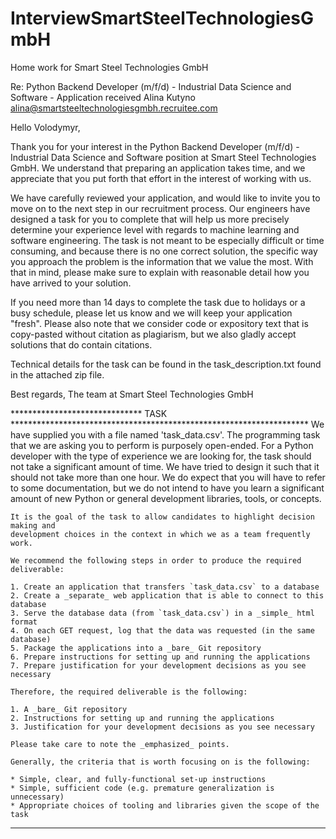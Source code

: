 # InterviewSmartSteelTechnologiesGmbH
Home work for Smart Steel Technologies GmbH

Re: Python Backend Developer (m/f/d) - Industrial Data Science and Software - Application received
Alina Kutyno <alina@smartsteeltechnologiesgmbh.recruitee.com>

Hello Volodymyr,

Thank you for your interest in the Python Backend Developer (m/f/d) - Industrial Data Science and Software position
at Smart Steel Technologies GmbH. We understand that preparing an application takes time, and we appreciate that
 you put forth that effort in the interest of working with us.

We have carefully reviewed your application, and would like to invite you to move on to the next step in our
recruitment process. Our engineers have designed a task for you to complete that will help us more precisely
determine your experience level with regards to machine learning and software engineering. The task is not meant to
be especially difficult or time consuming, and because there is no one correct solution, the specific way you approach
the problem is the information that we value the most. With that in mind, please make sure to explain with reasonable
detail how you have arrived to your solution.

If you need more than 14 days to complete the task due to holidays or a busy schedule, please let us know and we will
keep your application "fresh". Please also note that we consider code or expository text that is copy-pasted without
citation as plagiarism, but we also gladly accept solutions that do contain citations.

Technical details for the task can be found in the task_description.txt found in the attached zip file.

Best regards,
The team at Smart Steel Technologies GmbH

****************************** TASK  ********************************************************************
    We have supplied you with a file named 'task_data.csv'. The programming task
    that we are asking you to perform is purposely open-ended. For a Python
    developer with the type of experience we are looking for, the task should not
    take a significant amount of time. We have tried to design it such that it
    should not take more than one hour. We do expect that you will have to refer to
    some documentation, but we do not intend to have you learn a significant amount
    of new Python or general development libraries, tools, or concepts.

    It is the goal of the task to allow candidates to highlight decision making and
    development choices in the context in which we as a team frequently work.

    We recommend the following steps in order to produce the required deliverable:

    1. Create an application that transfers `task_data.csv` to a database
    2. Create a _separate_ web application that is able to connect to this database
    3. Serve the database data (from `task_data.csv`) in a _simple_ html format
    4. On each GET request, log that the data was requested (in the same database)
    5. Package the applications into a _bare_ Git repository
    6. Prepare instructions for setting up and running the applications
    7. Prepare justification for your development decisions as you see necessary

    Therefore, the required deliverable is the following:

    1. A _bare_ Git repository
    2. Instructions for setting up and running the applications
    3. Justification for your development decisions as you see necessary

    Please take care to note the _emphasized_ points.

    Generally, the criteria that is worth focusing on is the following:

    * Simple, clear, and fully-functional set-up instructions
    * Simple, sufficient code (e.g. premature generalization is unnecessary)
    * Appropriate choices of tooling and libraries given the scope of the task
********************************************************************************************************************